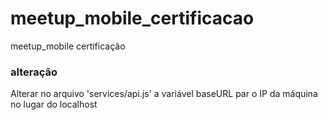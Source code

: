 # meetup_mobile_certificacao
meetup_mobile certificação


### alteração
Alterar no arquivo 'services/api.js' a variável baseURL par o IP da máquina no lugar do localhost
